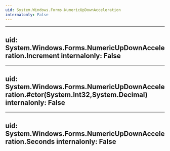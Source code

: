 ```yaml
---
uid: System.Windows.Forms.NumericUpDownAcceleration
internalonly: False
---
```


---
uid: System.Windows.Forms.NumericUpDownAcceleration.Increment
internalonly: False
---

---
uid: System.Windows.Forms.NumericUpDownAcceleration.#ctor(System.Int32,System.Decimal)
internalonly: False
---

---
uid: System.Windows.Forms.NumericUpDownAcceleration.Seconds
internalonly: False
---
